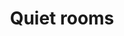 ---
title: "Quiet rooms"
type: event
day: friday
start: 10:00
duration: 5h0m
width: 1
location: Library
people: contestants
draft: true
---